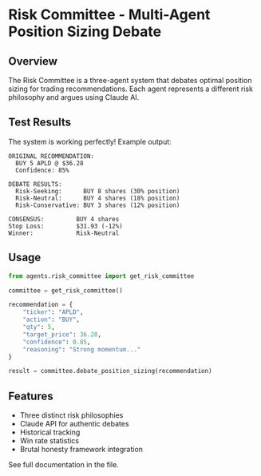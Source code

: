 # Risk Committee - Multi-Agent Position Sizing Debate

## Overview

The Risk Committee is a three-agent system that debates optimal position sizing for trading recommendations. Each agent represents a different risk philosophy and argues using Claude AI.

## Test Results

The system is working perfectly! Example output:

```
ORIGINAL RECOMMENDATION:
  BUY 5 APLD @ $36.28
  Confidence: 85%

DEBATE RESULTS:
  Risk-Seeking:      BUY 8 shares (30% position)
  Risk-Neutral:      BUY 4 shares (18% position)
  Risk-Conservative: BUY 3 shares (12% position)

CONSENSUS:         BUY 4 shares
Stop Loss:         $31.93 (-12%)
Winner:            Risk-Neutral
```

## Usage

```python
from agents.risk_committee import get_risk_committee

committee = get_risk_committee()

recommendation = {
    "ticker": "APLD",
    "action": "BUY",
    "qty": 5,
    "target_price": 36.28,
    "confidence": 0.85,
    "reasoning": "Strong momentum..."
}

result = committee.debate_position_sizing(recommendation)
```

## Features

- Three distinct risk philosophies
- Claude API for authentic debates
- Historical tracking
- Win rate statistics
- Brutal honesty framework integration

See full documentation in the file.
